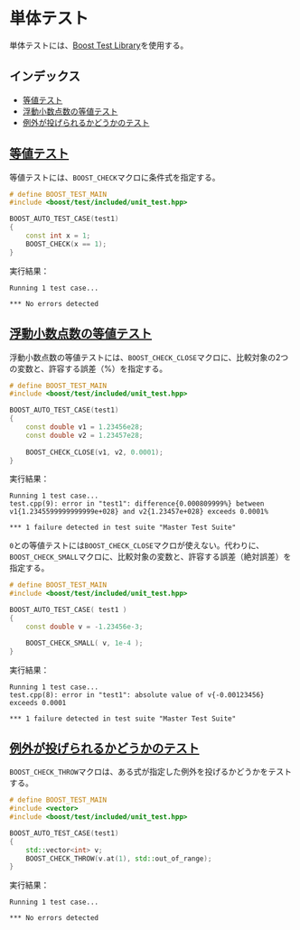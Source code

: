 # 単体テスト
単体テストには、[Boost Test Library](http://www.boost.org/doc/libs/release/libs/test/doc/html/index.html)を使用する。


## インデックス
- [等値テスト](#equality-test)
- [浮動小数点数の等値テスト](#floating-point-equality-test)
- [例外が投げられるかどうかのテスト](#throw-test)


## <a id="equality-test" href="#equality-test">等値テスト</a>
等値テストには、`BOOST_CHECK`マクロに条件式を指定する。

```cpp
# define BOOST_TEST_MAIN
#include <boost/test/included/unit_test.hpp>

BOOST_AUTO_TEST_CASE(test1)
{
    const int x = 1;
    BOOST_CHECK(x == 1);
}
```

実行結果：
```
Running 1 test case...

*** No errors detected
```


## <a id="floating-point-equality-test" href="#floating-point-equality-test">浮動小数点数の等値テスト</a>
浮動小数点数の等値テストには、`BOOST_CHECK_CLOSE`マクロに、比較対象の2つの変数と、許容する誤差（%）を指定する。

```cpp
# define BOOST_TEST_MAIN
#include <boost/test/included/unit_test.hpp>

BOOST_AUTO_TEST_CASE(test1)
{
    const double v1 = 1.23456e28;
    const double v2 = 1.23457e28;
 
    BOOST_CHECK_CLOSE(v1, v2, 0.0001);
}
```

実行結果：
```
Running 1 test case...
test.cpp(9): error in "test1": difference{0.000809999%} between v1{1.2345599999999999e+028} and v2{1.23457e+028} exceeds 0.0001%

*** 1 failure detected in test suite "Master Test Suite"
```

`0`との等値テストには`BOOST_CHECK_CLOSE`マクロが使えない。代わりに、`BOOST_CHECK_SMALL`マクロに、比較対象の変数と、許容する誤差（絶対誤差）を指定する。

```cpp
# define BOOST_TEST_MAIN
#include <boost/test/included/unit_test.hpp>

BOOST_AUTO_TEST_CASE( test1 )
{
    const double v = -1.23456e-3;

    BOOST_CHECK_SMALL( v, 1e-4 );
}
```

実行結果：
```
Running 1 test case...
test.cpp(8): error in "test1": absolute value of v{-0.00123456} exceeds 0.0001

*** 1 failure detected in test suite "Master Test Suite"
```


## <a id="throw-test" href="#throw-test">例外が投げられるかどうかのテスト</a>
`BOOST_CHECK_THROW`マクロは、ある式が指定した例外を投げるかどうかをテストする。

```cpp
# define BOOST_TEST_MAIN
#include <vector>
#include <boost/test/included/unit_test.hpp>

BOOST_AUTO_TEST_CASE(test1)
{
    std::vector<int> v;
    BOOST_CHECK_THROW(v.at(1), std::out_of_range);
}
```


実行結果：
```
Running 1 test case...

*** No errors detected
```

